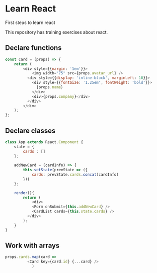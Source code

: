 # Learn React

First steps to learn react

This repository has training exercises about react.

## Declare functions

```js
const Card = (props) => {
	return (
		<div style={{margin: '1em'}}>
			<img width="75" src={props.avatar_url} />
		  <div style={{display: 'inline-block', marginLeft: 10}}>
			<div style={{fontSize: '1.25em', fontWeight: 'bold'}}>
			  {props.name}
			</div>
			<div>{props.company}</div>
		  </div>
		</div>
	);
};
```

## Declare classes

```js
class App extends React.Component {
	state = {
		cards : []
	};
  
    addNewCard = (cardInfo) => {
		this.setState(prevState => ({
			cards: prevState.cards.concat(cardInfo)
		}))
	};

	render(){
		return (
			<div>
			<Form onSubmit={this.addNewCard} />
			<CardList cards={this.state.cards} />
		  </div>
		);
	}
}
```

## Work with arrays

```js
props.cards.map(card => 
		  <Card key={card.id} {...card} />
	        ) 
```


